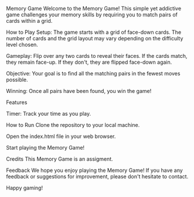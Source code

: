 Memory Game
Welcome to the Memory Game! This simple yet addictive game challenges your memory skills by requiring you to match pairs of cards within a grid.

How to Play Setup: 
The game starts with a grid of face-down cards. The number of cards and the grid layout may vary depending on the difficulty level chosen.

Gameplay: 
Flip over any two cards to reveal their faces. If the cards match, they remain face-up. If they don't, they are flipped face-down again.

Objective: 
Your goal is to find all the matching pairs in the fewest moves possible.

Winning: 
Once all pairs have been found, you win the game!

Features

Timer: Track your time as you play. 


How to Run
Clone the repository to your local machine.

Open the index.html file in your web browser.

Start playing the Memory Game!

Credits
This Memory Game is an assigment.

Feedback
We hope you enjoy playing the Memory Game! If you have any feedback or suggestions for improvement, please don't hesitate to contact.

Happy gaming!
